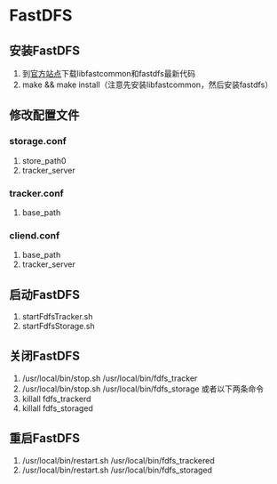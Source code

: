 # FastDFS

## 安装FastDFS
1. 到[官方站点](https://github.com/happyfish100)下载libfastcommon和fastdfs最新代码
2. make && make install（注意先安装libfastcommon，然后安装fastdfs）

## 修改配置文件
### storage.conf
1. store_path0
2. tracker_server

### tracker.conf
1. base_path

### cliend.conf
1. base_path
2. tracker_server 

## 启动FastDFS
1. startFdfsTracker.sh
2. startFdfsStorage.sh

## 关闭FastDFS
1. /usr/local/bin/stop.sh /usr/local/bin/fdfs_tracker
2. /usr/local/bin/stop.sh /usr/local/bin/fdfs_storage
或者以下两条命令
1. killall fdfs_trackerd
2. killall fdfs_storaged

## 重启FastDFS
1. /usr/local/bin/restart.sh /usr/local/bin/fdfs_trackered
2. /usr/local/bin/restart.sh /usr/local/bin/fdfs_storaged



